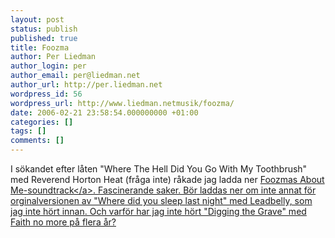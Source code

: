```yaml
---
layout: post
status: publish
published: true
title: Foozma
author: Per Liedman
author_login: per
author_email: per@liedman.net
author_url: http://per.liedman.net
wordpress_id: 56
wordpress_url: http://www.liedman.netmusik/foozma/
date: 2006-02-21 23:58:54.000000000 +01:00
categories: []
tags: []
comments: []
---
```

I s&ouml;kandet efter l&aring;ten "Where The Hell Did You Go With My Toothbrush" med Reverend Horton Heat (fr&aring;ga inte) r&aring;kade jag ladda ner <a href="http:&#47;&#47;thepiratebay.org&#47;details.php?id=3401414">Foozmas About Me-soundtrack<&#47;a>. Fascinerande saker. B&ouml;r laddas ner om inte annat f&ouml;r orginalversionen av "Where did you sleep last night" med Leadbelly, som jag inte h&ouml;rt innan. Och varf&ouml;r har jag inte h&ouml;rt "Digging the Grave" med Faith no more p&aring; flera &aring;r?

